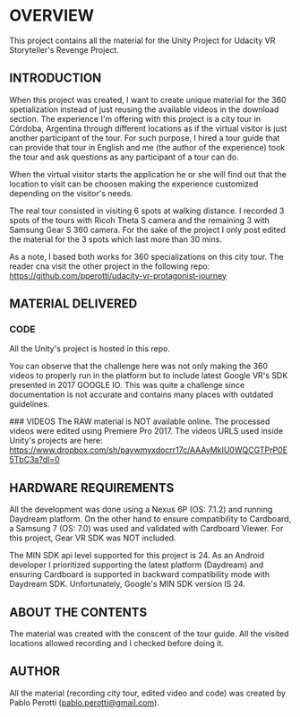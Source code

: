 # OVERVIEW
This project contains all the material for the Unity Project for Udacity VR Storyteller's Revenge Project.

## INTRODUCTION
When this project was created, I want to create unique material for the 360 spetialization instead of just reusing the available videos in the download section. The experience I'm offering with this project is a city tour in Córdoba, Argentina through different locations as if the virtual visitor is just another participant of the tour. For such purpose, I hired a tour guide that can provide that tour in English and me (the author of the experience) took the tour and ask questions as any participant of a tour can do.  

When the virtual visitor starts the application he or she will find out that the location to visit can be choosen making the experience customized depending on the visitor's needs. 

The real tour consisted in visiting 6 spots at walking distance. I recorded 3 spots of the tours with Ricoh Theta S camera and the remaining 3 with Samsung Gear S 360 camera. For the sake of the project I only post edited the material for the 3 spots which last more than 30 mins.

As a note, I based both works for 360 specializations on this city tour. The reader cna visit the other project in the following repo: https://github.com/pperotti/udacity-vr-protagonist-journey

## MATERIAL DELIVERED

### CODE
All the Unity's project is hosted in this repo. 

You can observe that the challenge here was not only making the 360 videos to properly run in the platform but to include latest Google VR's SDK presented in 2017 GOOGLE IO. This was quite a challenge since documentation is not accurate and contains many places with outdated guidelines. 

### VIDEOS
The RAW material is NOT available online. The processed videos were edited using Premiere Pro 2017. The videos URLS used inside Unity's projects are here: https://www.dropbox.com/sh/paywmyxdocrr17c/AAAyMkIU0WQCGTPrP0E5TbC3a?dl=0 

## HARDWARE REQUIREMENTS
All the development was done using a Nexus 6P (OS: 7.1.2) and running Daydream platform. On the other hand to ensure compatibility to Cardboard, a Samsung 7 (OS: 7.0) was used and validated with Cardboard Viewer. For this project, Gear VR SDK was NOT included. 

The MIN SDK api level supported for this project is 24. As an Android developer I prioritized supporting the latest platform (Daydream) and ensuring Cardboard is supported in backward compatibility mode with Daydream SDK. Unfortunately, Google's MIN SDK version IS 24.   

## ABOUT THE CONTENTS
The material was created with the conscent of the tour guide. All the visited locations allowed recording and I checked before doing it. 

## AUTHOR
All the material (recording city tour, edited video and code) was created by Pablo Perotti (pablo.perotti@gmail.com). 

